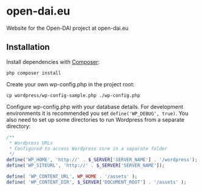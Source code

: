 open-dai.eu
===========

Website for the Open-DAI project at open-dai.eu

## Installation

Install dependencies with [Composer](http://getcomposer.org):

```
php composer install
```

Create your own wp-config.php in the project root:

```
cp wordpress/wp-config-sample.php ./wp-config.php
```

Configure wp-config.php with your database details. For development environments it is recommended you set `define('WP_DEBUG', true)`. You also need to set up some directories to run Wordpress from a separate directory:

```php
/**
 * Wordpress URLs
 * Configured to access Wordpress core in a separate folder
 */
define('WP_HOME', 'http://' . $_SERVER['SERVER_NAME'] . '/wordpress');
define('WP_SITEURL', 'http://' . $_SERVER['SERVER_NAME']);

define( 'WP_CONTENT_URL', WP_HOME . '/assets' );
define( 'WP_CONTENT_DIR', $_SERVER['DOCUMENT_ROOT'] . '/assets' );
```
